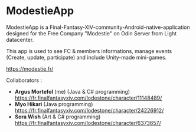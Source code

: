 # ModestieApp

ModestieApp is a Final-Fantasy-XIV-community-Android-native-application designed for the Free Company "Modestie" on Odin Server from Light datacenter.

This app is used to see FC & members informations, manage events (Create, update, participate) and include Unity-made mini-games.

https://modestie.fr/

Collaborators :

- **Argus Mortefol** (me) (Java & C# programming) https://fr.finalfantasyxiv.com/lodestone/character/11148489/
- **Myo Hikari** (Java programming) https://fr.finalfantasyxiv.com/lodestone/character/24226912/
- **Sora Wish** (Art & C# programming) https://fr.finalfantasyxiv.com/lodestone/character/6373657/
